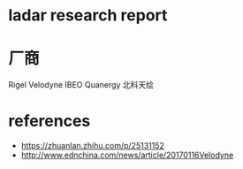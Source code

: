 # ladar research report


# 厂商

Rigel
Velodyne
IBEO
Quanergy
北科天绘



# references

* https://zhuanlan.zhihu.com/p/25131152
* http://www.ednchina.com/news/article/20170116Velodyne

